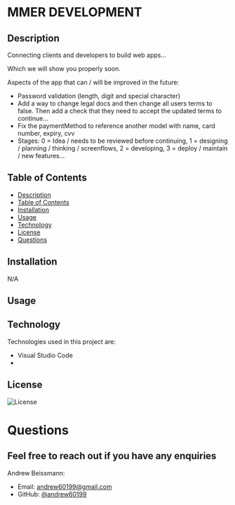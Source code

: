 # MMER DEVELOPMENT

## Description

Connecting clients and developers to build web apps...

Which we will show you properly soon.

Aspects of the app that can / will be improved in the future: 
- Password validation (length, digit and special character)
- Add a way to change legal docs and then change all users terms to false. Then add a check that they need to accept the updated terms to continue... 
- Fix the paymentMethod to reference another model with name, card number, expiry, cvv
- Stages: 0 = Idea / needs to be reviewed before continuing, 1 = designing / planning / thinking / screenflows, 2 = developing, 3 = deploy / maintain / new features... 

## Table of Contents
  - [Description](#description)
  - [Table of Contents](#table-of-contents)
  - [Installation](#installation)
  - [Usage](#usage)
  - [Technology](#technology)
  - [License](#license)
  - [Questions](#questions)

## Installation 

N/A

## Usage



## Technology
Technologies used in this project are:
* Visual Studio Code
* 

## License 
![License](https://img.shields.io/github/license/andrew60199/MMER-DEVELOPMENT-01)

# Questions

## Feel free to reach out if you have any enquiries

Andrew Beissmann:
* Email: andrew60199@gmail.com
* GitHub: [@andrew60199](https://github.com/andrew60199)
